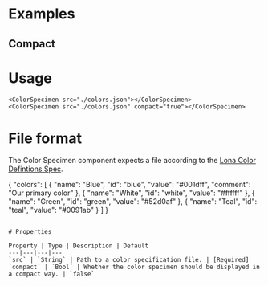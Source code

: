 # Examples

<ColorSpecimen src="./colors.some"></ColorSpecimen>

## Compact

<ColorSpecimen src="./colors.some" compact="true"></ColorSpecimen>

# Usage

```
<ColorSpecimen src="./colors.json"></ColorSpecimen>
<ColorSpecimen src="./colors.json" compact="true"></ColorSpecimen>
```

# File format
The Color Specimen component expects a file according to the [Lona Color Defintions Spec](https://github.com/airbnb/Lona/blob/master/docs/file-formats/colors.md).

<CodeBlock title="colors.json">{
  "colors": [
    {
      "name": "Blue",
      "id": "blue",
      "value": "#001dff",
      "comment": "Our primary color"
    },
    {
      "name": "White",
      "id": "white",
      "value": "#ffffff"
    },
    {
      "name": "Green",
      "id": "green",
      "value": "#52d0af"
    },
    {
      "name": "Teal",
      "id": "teal",
      "value": "#0091ab"
    }
  ]
}</CodeBlock>
```

# Properties

Property | Type | Description | Default
---|---|---|---
`src` | `String` | Path to a color specification file. | [Required]
`compact` | `Bool` | Whether the color specimen should be displayed in a compact way. | `false`